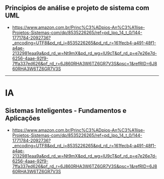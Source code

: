 ## Princípios de análise e projeto de sistema com UML

- https://www.amazon.com.br/Princ%C3%ADpios-An%C3%A1lise-Projetos-Sistemas-com/dp/8535226265/ref=pd_lpo_14_t_0/144-1771784-2092736?_encoding=UTF8&pd_rd_i=8535226265&pd_rd_r=161fecb4-a491-48f1-a4ae-2132981eaa9a&pd_rd_w=Nt9mX&pd_rd_wg=lU9cT&pf_rd_p=e7e26e7d-6256-4aae-92f9-7ffa337ed626&pf_rd_r=6J860RHA3W6TZ6GR7V3S&psc=1&refRID=6J860RHA3W6TZ6GR7V3S

___

# IA

## Sistemas Inteligentes - Fundamentos e Aplicações

- https://www.amazon.com.br/Princ%C3%ADpios-An%C3%A1lise-Projetos-Sistemas-com/dp/8535226265/ref=pd_lpo_14_t_0/144-1771784-2092736?_encoding=UTF8&pd_rd_i=8535226265&pd_rd_r=161fecb4-a491-48f1-a4ae-2132981eaa9a&pd_rd_w=Nt9mX&pd_rd_wg=lU9cT&pf_rd_p=e7e26e7d-6256-4aae-92f9-7ffa337ed626&pf_rd_r=6J860RHA3W6TZ6GR7V3S&psc=1&refRID=6J860RHA3W6TZ6GR7V3S
